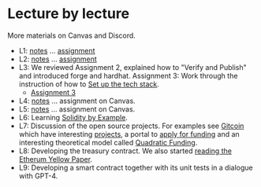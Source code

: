 
# Lecture by lecture

More materials on Canvas and Discord.

- L1: [notes](lecture01.md) ... [assignment](assignment01.md)
- L2: [notes](lecture02.md) ... [assignment](assignment02.md)
- L3: We reviewed Assignment 2, explained how to "Verify and Publish" and introduced forge and hardhat. Assignment 3: Work through the instruction of how to [Set up the tech stack](https://chapman0-my.sharepoint.com/:p:/g/personal/rkearns_chapman_edu/EVxxMbqeDEZMsdrC5yS8IqkBnwHoZw3HOPr2v74HANpyvg?e=OiaBSI).  
  - [Assignment 3](assignment03.md)
- L4: [notes](./lecture04/lecture04_notes.md) ... assignment on Canvas.
- L5: [notes](./lecture05/lecture05_notes.md) ... assignment on Canvas.
- L6: Learning [Solidity by Example](https://solidity-by-example.org/).
- L7: Discussion of the open source projects. For examples see [Gitcoin](https://www.gitcoin.co/) which have interesting [projects](https://bounties.gitcoin.co/grants/explorer), a portal to [apply for funding](https://gitcoin.notion.site/Gitcoin-Grantee-Portal-6adfc92627474bd48a5dfcd1e8438d20) and an interesting theoretical model called [Quadratic Funding](https://go.gitcoin.co/blog/gitcoin-grants-quadratic-funding-for-the-world).
- L8: Developing the treasury contract. We also started [reading the Etherum Yellow Paper](https://hackmd.io/@alexhkurz/Byprl-zWn).
- L9: Developing a smart contract together with its unit tests in a dialogue with GPT-4.

